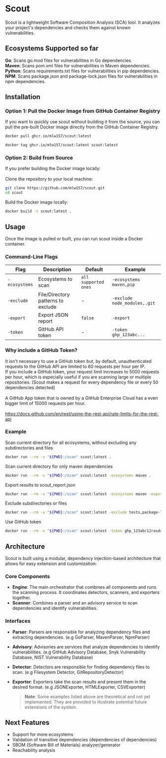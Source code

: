 # Scout

Scout is a lightweight Software Composition Analysis (SCA) tool. It analyzes your project's dependencies and checks them against known vulnerabilities.
## Ecosystems Supported so far

**Go**: Scans go.mod files for vulnerabilities in Go dependencies.<br/>
**Maven**: Scans pom.xml files for vulnerabilities in Maven dependencies.<br/>
**Python**: Scans requirements.txt files for vulnerabilities in pip dependencies.<br/>
**NPM**: Scans package.json and package-lock.json files for vulnerabilities in npm dependencies.<br/>

## Installation
### Option 1: Pull the Docker Image from GitHub Container Registry

If you want to quickly use scout without building it from the source, you can pull the pre-built Docker image directly from the GitHub Container Registry.

```bash
docker pull ghcr.io/mlw157/scout:latest
```
```bash
docker tag ghcr.io/mlw157/scout:latest scout:latest
```
### Option 2: Build from Source

If you prefer building the Docker image locally: <br/>
<br/>
Clone the repository to your local machine:
```bash
git clone https://github.com/mlw157/scout.git
cd scout
```
Build the Docker image locally:
```bash
docker build -t scout:latest .
```
## Usage
Once the image is pulled or built, you can run scout inside a Docker container.
### Command-Line Flags

| Flag | Description | Default | Example |
| --- | --- | --- | --- |
| `-ecosystems` | Ecosystems to scan | `all supported ones` | `-ecosystems maven,pip` |
| `-exclude` | File/Directory patterns to exclude | - | `-exclude node_modules,.git` |
| `-export` | Export JSON report | `false` | `-export` |
| `-token` | GitHub API token | - | `-token ghp_123abc...` |
### Why include a GitHub Token?

It isn't necessary to use a GitHub token but, by default, unauthenticated requests to the GitHub API are limited to 60 requests per hour per IP. <br/>
If you include a GitHub token, your request limit increases to 5000 requests per hour, which is especially useful if you are scanning large or multiple repositories. (Scout makes a request for every dependency file or every 50 dependencies detected) <br/>
<br/>
A GitHub App token that is owned by a GitHub Enterprise Cloud has a even bigger limit of 15000 requests per hour.<br/>
<br/>
https://docs.github.com/en/rest/using-the-rest-api/rate-limits-for-the-rest-api

### Example
Scan current directory for all ecosystems, without excluding any subdirectories and files
```bash
docker run --rm -v "${PWD}:/scan" scout:latest .
```
Scan current directory for only maven dependencies
```bash
docker run --rm -v "${PWD}:/scan" scout:latest -ecosystems maven .
```
Export results to scout_report.json
```bash
docker run --rm -v "${PWD}:/scan" scout:latest -ecosystems maven -export .
```
Exclude subdirectories or files
```bash
docker run --rm -v "${PWD}:/scan" scout:latest -exclude tests,package-lock.json .
```
Use GitHub token
```bash
docker run --rm -v "${PWD}:/scan" scout:latest -token ghp_123abc12rasdasdsa .
```
## Architecture
Scout is built using a modular, dependency injection-based architecture that allows for easy extension and customization:

### Core Components
- **Engine**: The main orchestrator that combines all components and runs the scanning process. It coordinates detectors, scanners, and exporters together.
- **Scanner**: Combines a parser and an advisory service to scan dependencies and identify vulnerabilities.

### Interfaces

- **Parser**: Parsers are responsible for analyzing dependency files and extracting dependencies. (e.g GoParser, MavenParser, NpmParser)
  
- **Advisory**: Advisories are services that analyze dependencies to identify vulnerabilities. (e.g GitHub Advisory Database, Snyk Vulnerability Database, NIST Vulnerability Database)

- **Detector**: Detectors are responsible for finding dependency files to scan. (e.g Filesystem Detector, GitRepositoryDetector)

- **Exporter**: Exporters take the scan results and present them in the desired format. (e.g JSONExporter, HTMLExporter, CSVExporter)
  
  > **Note**: Some examples listed above are theoretical and not yet implemented. They are provided to illustrate potential future extensions of the system.
  
## Next Features
- Support for more ecosystems
- Validation of transitive dependencies (dependencies of dependencies)  
- SBOM (Software Bill of Materials) analyzer/generator  
- Reachability analysis


